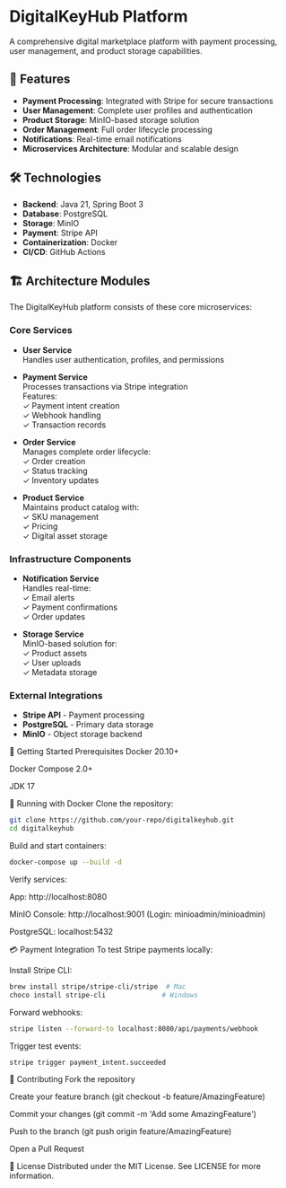 # DigitalKeyHub Platform

A comprehensive digital marketplace platform with payment processing, user management, and product storage capabilities.

## 🚀 Features

- **Payment Processing**: Integrated with Stripe for secure transactions
- **User Management**: Complete user profiles and authentication
- **Product Storage**: MinIO-based storage solution
- **Order Management**: Full order lifecycle processing
- **Notifications**: Real-time email notifications
- **Microservices Architecture**: Modular and scalable design

## 🛠 Technologies

- **Backend**: Java 21, Spring Boot 3
- **Database**: PostgreSQL
- **Storage**: MinIO
- **Payment**: Stripe API
- **Containerization**: Docker
- **CI/CD**: GitHub Actions

## 🏗 Architecture Modules

The DigitalKeyHub platform consists of these core microservices:

### Core Services
- **User Service**  
  Handles user authentication, profiles, and permissions

- **Payment Service**  
  Processes transactions via Stripe integration  
  Features:  
  ✓ Payment intent creation  
  ✓ Webhook handling  
  ✓ Transaction records

- **Order Service**  
  Manages complete order lifecycle:  
  ✓ Order creation  
  ✓ Status tracking  
  ✓ Inventory updates

- **Product Service**  
  Maintains product catalog with:  
  ✓ SKU management  
  ✓ Pricing  
  ✓ Digital asset storage

### Infrastructure Components
- **Notification Service**  
  Handles real-time:  
  ✓ Email alerts  
  ✓ Payment confirmations  
  ✓ Order updates

- **Storage Service**  
  MinIO-based solution for:  
  ✓ Product assets  
  ✓ User uploads  
  ✓ Metadata storage

### External Integrations
- **Stripe API** - Payment processing
- **PostgreSQL** - Primary data storage
- **MinIO** - Object storage backend

🚀 Getting Started
Prerequisites
Docker 20.10+

Docker Compose 2.0+

JDK 17

🐳 Running with Docker
Clone the repository:

```bash
git clone https://github.com/your-repo/digitalkeyhub.git
cd digitalkeyhub
```
Build and start containers:

```bash
docker-compose up --build -d
```

Verify services:

App: http://localhost:8080

MinIO Console: http://localhost:9001 (Login: minioadmin/minioadmin)

PostgreSQL: localhost:5432


💳 Payment Integration
To test Stripe payments locally:

Install Stripe CLI:

```bash
brew install stripe/stripe-cli/stripe  # Mac
choco install stripe-cli              # Windows
```
Forward webhooks:

``` bash
stripe listen --forward-to localhost:8080/api/payments/webhook
```
Trigger test events:
```bash
stripe trigger payment_intent.succeeded
```

🤝 Contributing
Fork the repository

Create your feature branch (git checkout -b feature/AmazingFeature)

Commit your changes (git commit -m 'Add some AmazingFeature')

Push to the branch (git push origin feature/AmazingFeature)

Open a Pull Request

📜 License
Distributed under the MIT License. See LICENSE for more information.
